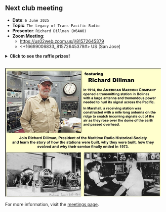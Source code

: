## Next club meeting
* **Date**: `6 June 2025`
* **Topic**: `The Legacy of Trans-Pacific Radio`
* **Presenter**: `Richard Dillman (W6AWO)`
* **Zoom Meeting**:
   * <https://us02web.zoom.us/j/81572645379>
   * <+16699006833,,81572645379#> US (San Jose)

<details>
  <summary><b>Click to see the raffle prizes!</b></summary>
  <table>
    <tr>
        <th>1st prize</th>
        <th>2nd prize</th>
        <th>3rd prize</th>
        <th>4th prize</th>
        <th>5th prize</th>
    </tr>
    <tr>
        <td><img src="/meetings/2025/raffle/202506-1.jpeg" alt="image"></td>
        <td><img src="/meetings/2025/raffle/202506-2.jpeg" alt="image"></td>
        <td><img src="/meetings/2025/raffle/202506-3.jpeg" alt="image"></td>
        <td><img src="/meetings/2025/raffle/202506-4.jpeg" alt="image"></td>
        <td><img src="/meetings/2025/raffle/202506-5.jpeg" alt="image"></td>
    </tr>
    <tr>
        <td>Bioenno 12v, 12Ah, LiFePo4 Battery</td>
        <td>Surecom SW28 VSWR & Power Meter</td>
        <td>Mike, K6QFO dual band dipole</td>
        <td>GR-ARB01 Versatile Antenna Roll Bag</td>
        <td>Nite Ize CamJam Tie Down Strap</td>
    </tr>
  </table>
</details>
<br>

![image](/meetings/2025/202506-guest-speaker.jpg)

For more information, visit the [meetings page](/meetings.html).
